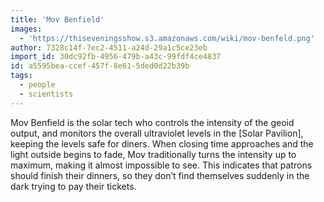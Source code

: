```yaml
---
title: 'Mov Benfield'
images:
  - 'https://thiseveningsshow.s3.amazonaws.com/wiki/mov-benfeld.png'
author: 7328c14f-7ec2-4511-a24d-29a1c5ce23eb
import_id: 30dc92fb-4956-479b-a43c-99fdf4ce4837
id: a5595bea-ccef-457f-8e61-5ded0d22b39b
tags:
  - people
  - scientists
---
```

Mov Benfield is the solar tech who controls the intensity of the geoid output, and monitors the overall ultraviolet levels in the [Solar Pavilion], keeping the levels safe for diners. When closing time approaches and the light outside begins to fade, Mov traditionally turns the intensity up to maximum, making it almost impossible to see. This indicates that patrons should finish their dinners, so they don’t find themselves suddenly in the dark trying to pay their tickets.
